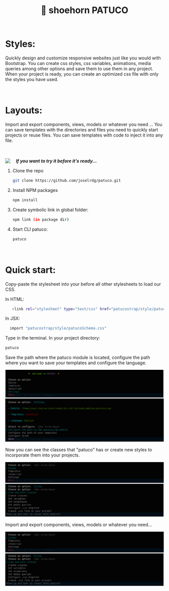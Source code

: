 <h1 align="center">💉 shoehorn PATUCO   </h1>

#  <br>Styles:

Quickly design and customize responsive websites just like you would with Bootstrap.
You can create css styles, css variables, animations, media queries among other options and save them to use them in any project.
When your project is ready, you can create an optimized css file with only the styles you have used.

# <br>Layouts:

Import and export components, views, models or whatever you need ...
You can save templates with the directories and files you need to quickly start projects or reuse files.
You can save templates with code to inject it into any file.


<br><br><img align="left" src="https://media.giphy.com/media/ObNTw8Uzwy6KQ/giphy.gif" width="30px">&nbsp;***If you want to try it before it's ready...***


1. Clone the repo
   ```sh
   git clone https://github.com/joselrdg/patuco.git
   ```
2. Install NPM packages
   ```sh
   npm install
   ```
3. Create symbolic link in global folder:
   ```sh
   npm link (in package dir)
    ```
3. Start CLI patuco:
   ```sh
   patuco


# <br>Quick start:
Copy-paste the stylesheet <link> into your <head> before all other stylesheets to load our CSS.

   In HTML:
 ```sh
    <link rel="stylesheet" type="text/css" href="patucostrap/style/patucoSchema.css" media="screen" />
   ```
In JSX:
 ```sh
   import "patucostrap/style/patucoSchema.css"
   ```


Type in the terminal. In your project directory:
   ```sh
   patuco
   ``` 
  
Save the path where the patuco module is located, configure the path where you want to save your templates and configure the language.

![ScreenShot Patuco](./screenShot/settings.png)
![ScreenShot Patuco](./screenShot/settings2.png)

Now you can see the classes that "patuco" has or create new styles to incorporate them into your projects.

![ScreenShot Patuco](./screenShot/styles.png)
![ScreenShot Patuco](./screenShot/styles2.png)

Import and export components, views, models or whatever you need... 

![ScreenShot Patuco](./screenShot/styles.png)
![ScreenShot Patuco](./screenShot/styles2.png)